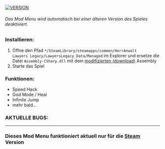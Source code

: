[![VERSION](https://img.shields.io/badge/Version-0.2-red)](https://github.com/mopsfl/unity-game-cheats)
###### Das Mod Menu wird automatisch bei einer älteren Version des Spieles deaktiviert. 

### Installieren:
1. Öffne den Pfad <code>*/SteamLibrary/steamapps/common/HerrAnwalt Lawyers Legacy/LawyersLegacy_Data/Managed</code> im Explorer und ersetze die Datei <code>Assembly-CSharp.dll</code> mit dem [modifizierten (download)](https://github.com/mopsfl/dnSpy-codes/raw/main/HerrAnwalt%20Lawyers%20Legacy/Mod%20Menu/Assembly-CSharp.dll) Assembly 
2. Starte das Spiel

### Funktionen:
- Speed Hack
- God Mode / Heal
- Infinite Jump
- mehr bald...


### AKTUELLE BUGS:
_____________


### Dieses Mod Menu funktioniert aktuell nur für die [Steam](https://steamcommunity.com/app/2179290) Version

